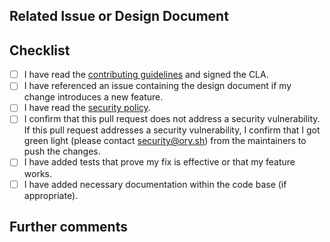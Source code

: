 <!--
Describe the big picture of your changes here to communicate to the maintainers why we should accept this pull request.

This text will be included in the changelog. If applicable, include links to documentation or pieces of code.
If your change includes breaking changes please add a codeblock documenting the breaking change:

```
BREAKING CHANGES: This patch changes the behavior of configuration item `foo` to do bar. To keep the existing
behavior please do baz.
```
-->

## Related Issue or Design Document

<!--
If this pull request

1. is a fix for a known bug, link the issue where the bug was reported in the format of `#1234`;
2. is a fix for a previously unknown bug, explain the bug and how to reproduce it in this pull request;
2. implements a new feature, link the issue containing the design document in the format of `#1234`;
3. improves the documentation, no issue reference is required.

Pull requests introducing new features, which do not have a design document linked are more likely to be rejected and take on average 2-8 weeks longer to
get merged.

You can discuss changes with maintainers either in the Github Discusssions in this repository or
join the [Ory Chat](https://www.ory.sh/chat).
-->

## Checklist

<!--
Put an `x` in the boxes that apply. You can also fill these out after creating the PR. If you're unsure about any of
them, don't hesitate to ask. We're here to help! This is simply a reminder of what we are going to look for before merging your code.
-->

- [ ] I have read the [contributing guidelines](../blob/master/CONTRIBUTING.md)
      and signed the CLA.
- [ ] I have referenced an issue containing the design document if my change
      introduces a new feature.
- [ ] I have read the [security policy](../security/policy).
- [ ] I confirm that this pull request does not address a security
      vulnerability. If this pull request addresses a security vulnerability, I
      confirm that I got green light (please contact
      [security@ory.sh](mailto:security@ory.sh)) from the maintainers to push
      the changes.
- [ ] I have added tests that prove my fix is effective or that my feature
      works.
- [ ] I have added necessary documentation within the code base (if
      appropriate).

## Further comments

<!--
If this is a relatively large or complex change, kick off the discussion by explaining why you chose the solution
you did and what alternatives you considered, etc...
-->
